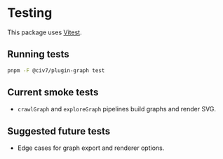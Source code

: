 # Testing

This package uses [Vitest](https://vitest.dev/).

## Running tests

```bash
pnpm -F @civ7/plugin-graph test
```

## Current smoke tests

- `crawlGraph` and `exploreGraph` pipelines build graphs and render SVG.

## Suggested future tests

- Edge cases for graph export and renderer options.
